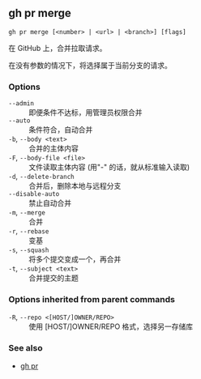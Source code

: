## gh pr merge

```
gh pr merge [<number> | <url> | <branch>] [flags]
```

在 GitHub 上，合并拉取请求。

在没有参数的情况下，将选择属于当前分支的请求。

### Options

<dl class="flags">
	<dt><code>--admin</code></dt>
	<dd>即便条件不达标，用管理员权限合并</dd>

<dt><code>--auto</code></dt>
<dd>条件符合，自动合并</dd>

<dt><code>-b</code>, <code>--body &lt;text&gt;</code></dt>
<dd>合并的主体内容</dd>

<dt><code>-F</code>, <code>--body-file &lt;file&gt;</code></dt>
<dd>文件读取主体内容 (用&#34;-&#34; 的话，就从标准输入读取)</dd>

<dt><code>-d</code>, <code>--delete-branch</code></dt>
<dd>合并后，删除本地与远程分支</dd>

<dt><code>--disable-auto</code></dt>
<dd>禁止自动合并</dd>

<dt><code>-m</code>, <code>--merge</code></dt>
<dd>合并</dd>

<dt><code>-r</code>, <code>--rebase</code></dt>
<dd>变基</dd>

<dt><code>-s</code>, <code>--squash</code></dt>
<dd>将多个提交变成一个，再合并</dd>

<dt><code>-t</code>, <code>--subject &lt;text&gt;</code></dt>
<dd>合并提交的主题</dd>

</dl>

### Options inherited from parent commands

<dl class="flags">
	<dt><code>-R</code>, <code>--repo &lt;[HOST/]OWNER/REPO&gt;</code></dt>
	<dd>使用 [HOST/]OWNER/REPO 格式，选择另一存储库</dd>
</dl>

### See also

- [gh pr](./gh_pr.zh.md)
